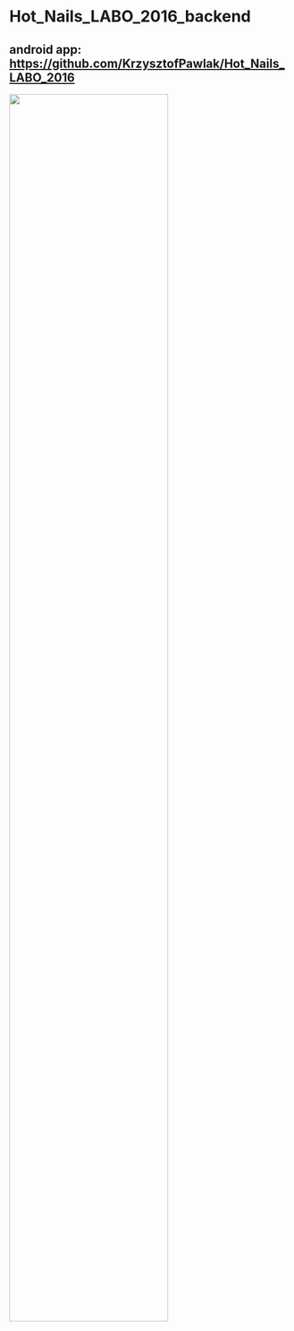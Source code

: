 # Hot_Nails_LABO_2016_backend
## android app: https://github.com/KrzysztofPawlak/Hot_Nails_LABO_2016

<img src="https://user-images.githubusercontent.com/16723040/33716032-e5bfd03e-db54-11e7-8aeb-140bc4110e17.JPG" width="75%" float:left>
